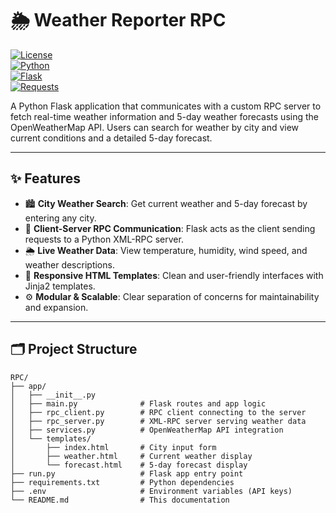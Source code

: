 # 🌦️ Weather Reporter RPC

[![License](https://img.shields.io/badge/license-MIT-green)](LICENSE)  
[![Python](https://img.shields.io/badge/Python-3.8%2B-blue?logo=python)](https://www.python.org/)  
[![Flask](https://img.shields.io/badge/Flask-2.x-lightblue)](https://flask.palletsprojects.com/)  
[![Requests](https://img.shields.io/badge/Requests-2.28.1-orange)](https://docs.python-requests.org/en/latest/)

A Python Flask application that communicates with a custom RPC server to fetch real-time weather information and 5-day weather forecasts using the OpenWeatherMap API. Users can search for weather by city and view current conditions and a detailed 5-day forecast.

---

## ✨ Features

- 🏙️ **City Weather Search**: Get current weather and 5-day forecast by entering any city.
- 🔄 **Client-Server RPC Communication**: Flask acts as the client sending requests to a Python XML-RPC server.
- 🌦️ **Live Weather Data**: View temperature, humidity, wind speed, and weather descriptions.
- 📁 **Responsive HTML Templates**: Clean and user-friendly interfaces with Jinja2 templates.
- ⚙️ **Modular & Scalable**: Clear separation of concerns for maintainability and expansion.

---

## 🗂️ Project Structure

```plaintext
RPC/
├── app/
│   ├── __init__.py
│   ├── main.py              # Flask routes and app logic
│   ├── rpc_client.py        # RPC client connecting to the server
│   ├── rpc_server.py        # XML-RPC server serving weather data
│   ├── services.py          # OpenWeatherMap API integration
│   └── templates/
│       ├── index.html       # City input form
│       ├── weather.html     # Current weather display
│       └── forecast.html    # 5-day forecast display
├── run.py                   # Flask app entry point
├── requirements.txt         # Python dependencies
├── .env                     # Environment variables (API keys)
└── README.md                # This documentation
